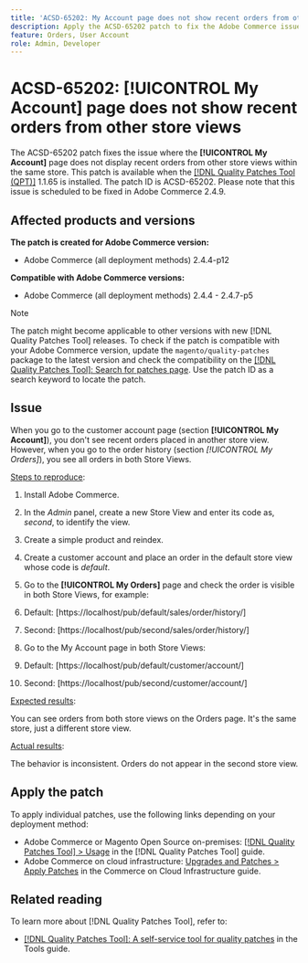 ```yaml
---
title: 'ACSD-65202: My Account page does not show recent orders from other store views'
description: Apply the ACSD-65202 patch to fix the Adobe Commerce issue where where the My Account page doesn't display recent orders from other store views within the same store.
feature: Orders, User Account
role: Admin, Developer
---
```


# ACSD-65202: [!UICONTROL My Account] page does not show recent orders from other store views

The ACSD-65202 patch fixes the issue where the **[!UICONTROL My Account]** page does not display recent orders from other store views within the same store. This patch is available when the [[!DNL Quality Patches Tool (QPT)]](/help/tools/quality-patches-tool/quality-patches-tool-to-self-serve-quality-patches.md) 1.1.65 is installed. The patch ID is ACSD-65202. Please note that this issue is scheduled to be fixed in Adobe Commerce 2.4.9.

## Affected products and versions

**The patch is created for Adobe Commerce version:**

* Adobe Commerce (all deployment methods) 2.4.4-p12

**Compatible with Adobe Commerce versions:**

* Adobe Commerce (all deployment methods) 2.4.4 - 2.4.7-p5

>[!NOTE]
>
>The patch might become applicable to other versions with new [!DNL Quality Patches Tool] releases. To check if the patch is compatible with your Adobe Commerce version, update the `magento/quality-patches` package to the latest version and check the compatibility on the [[!DNL Quality Patches Tool]: Search for patches page](https://experienceleague.adobe.com/tools/commerce-quality-patches/index.html). Use the patch ID as a search keyword to locate the patch.

## Issue

When you go to the customer account page (section **[!UICONTROL My Account]**), you don't see recent orders placed in another store view. However, when you go to the order history (section *[!UICONTROL My Orders]*), you see all orders in both Store Views.

<u>Steps to reproduce</u>:

1. Install Adobe Commerce.
1. In the *Admin* panel, create a new Store View and enter its code as, *second*, to identify the view.
1. Create a simple product and reindex.
1. Create a customer account and place an order in the default store view whose code is *default*.
1. Go to the **[!UICONTROL My Orders]** page and check the order is visible in both Store Views, for example:
  1. Default: [https://localhost/pub/default/sales/order/history/]
  1. Second: [https://localhost/pub/second/sales/order/history/] 

1. Go to the My Account page in both Store Views:
  1. Default: [https://localhost/pub/default/customer/account/]
  1. Second: [https://localhost/pub/second/customer/account/]

<u>Expected results</u>:

You can see orders from both store views on the Orders page. It's the same store, just a different store view.

<u>Actual results</u>:

The behavior is inconsistent. Orders do not appear in the second store view.

## Apply the patch

To apply individual patches, use the following links depending on your deployment method:

* Adobe Commerce or Magento Open Source on-premises: [[!DNL Quality Patches Tool] > Usage](/help/tools/quality-patches-tool/usage.md) in the [!DNL Quality Patches Tool] guide.
* Adobe Commerce on cloud infrastructure: [Upgrades and Patches > Apply Patches](https://experienceleague.adobe.com/docs/commerce-cloud-service/user-guide/develop/upgrade/apply-patches.html) in the Commerce on Cloud Infrastructure guide.

## Related reading

To learn more about [!DNL Quality Patches Tool], refer to:

* [[!DNL Quality Patches Tool]: A self-service tool for quality patches](/help/tools/quality-patches-tool/quality-patches-tool-to-self-serve-quality-patches.md) in the Tools guide.
